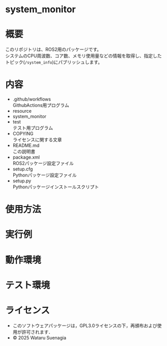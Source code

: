 # system_monitor

# 概要
このリポジトリは、ROS2用のパッケージです。  
システムのCPU周波数、コア数、メモリ使用量などの情報を取得し、指定したトピック(`/system_info`)にパブリッシュします。

# 内容
- .github/workflows  
GithubActions用プログラム
- resource  
- system_monitor  
- test  
テスト用プログラム
- COPYING  
ライセンスに関する文章
- README.md  
この説明書
- package.xml  
ROS2パッケージ設定ファイル
- setup.cfg  
Pythonパッケージ設定ファイル
- setup.py  
Pythonパッケージインストールスクリプト
# 使用方法

# 実行例

# 動作環境

# テスト環境

# ライセンス
- このソフトウェアパッケージは，GPL3.0ライセンスの下，再頒布および使用が許可されます．
- © 2025 Wataru Suenagia
